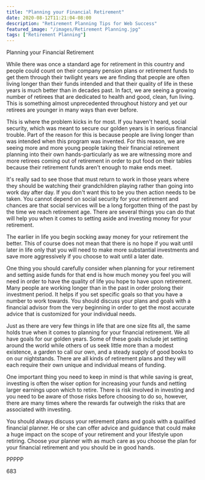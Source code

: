 ```yaml
---
title: "Planning your Financial Retirement"
date: 2020-08-12T11:21:04-08:00
description: "Retirement Planning Tips for Web Success"
featured_image: "/images/Retirement Planning.jpg"
tags: ["Retirement Planning"]
---
```


Planning your Financial Retirement

While there was once a standard age for retirement in this country and people could count on their company pension plans or retirement funds to get them through their twilight years we are finding that people are often living longer than their funds intended and that their quality of life in these years is much better than in decades past. In fact, we are seeing a growing number of retirees that are dedicated to health and good, clean, fun living. This is something almost unprecedented throughout history and yet our retirees are younger in many ways than ever before.

This is where the problem kicks in for most. If you haven't heard, social security, which was meant to secure our golden years is in serious financial trouble. Part of the reason for this is because people are living longer than was intended when this program was invented. For this reason, we are seeing more and more young people taking their financial retirement planning into their own hands-particularly as we are witnessing more and more retirees coming out of retirement in order to put food on their tables because their retirement funds aren't enough to make ends meet.

It's really sad to see those that must return to work in those years where they should be watching their grandchildren playing rather than going into work day after day. If you don't want this to be you then action needs to be taken. You cannot depend on social security for your retirement and chances are that social services will be a long forgotten thing of the past by the time we reach retirement age. There are several things you can do that will help you when it comes to setting aside and investing money for your retirement.

The earlier in life you begin socking away money for your retirement the better. This of course does not mean that there is no hope if you wait until later in life only that you will need to make more substantial investments and save more aggressively if you choose to wait until a later date.

One thing you should carefully consider when planning for your retirement and setting aside funds for that end is how much money you feel you will need in order to have the quality of life you hope to have upon retirement. Many people are working longer than in the past in order prolong their investment period. It helps if you set specific goals so that you have a number to work towards. You should discuss your plans and goals with a financial advisor from the very beginning in order to get the most accurate advice that is customized for your individual needs.

Just as there are very few things in life that are one size fits all, the same holds true when it comes to planning for your financial retirement. We all have goals for our golden years. Some of these goals include jet setting around the world while others of us seek little more than a modest existence, a garden to call our own, and a steady supply of good books to on our nightstands. There are all kinds of retirement plans and they will each require their own unique and individual means of funding. 

One important thing you need to keep in mind is that while saving is great, investing is often the wiser option for increasing your funds and netting larger earnings upon which to retire. There is risk involved in investing and you need to be aware of those risks before choosing to do so, however, there are many times where the rewards far outweigh the risks that are associated with investing. 

You should always discuss your retirement plans and goals with a qualified financial planner. He or she can offer advice and guidance that could make a huge impact on the scope of your retirement and your lifestyle upon retiring. Choose your planner with as much care as you choose the plan for your financial retirement and you should be in good hands.

PPPPP

683

